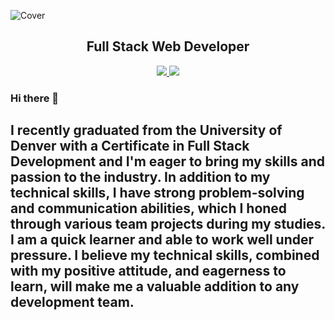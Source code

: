 ![Cover](https://images.unsplash.com/photo-1535515384173-d74166f26820?ixlib=rb-4.0.3&ixid=MnwxMjA3fDB8MHxwaG90by1wYWdlfHx8fGVufDB8fHx8&auto=format&fit=crop&w=1170&q=80)
<h2 align="center">Full Stack Web Developer</h2>

<p align="center" marginTop="5rem">
  <a href="https://docs.google.com/document/d/1YdiGo81dLMefY1WsZJhUc2LYpoOJhBg7nE_qNPm-Jg8/export?format=pdf" target="_blank">
    <img src="https://custom-icon-badges.demolab.com/badge/-Resume%20-CE4630?style=for-the-badge&logoColor=white&logo=download" />
  </a>
  <a href="https://www.linkedin.com/in/celin-castro/" target="_blank">
    <img src="https://img.shields.io/badge/LinkedIn-blue?style=for-the-badge&logo=linkedin">
  </a>
</p>

### Hi there 👋

## I recently graduated from the University of Denver with a Certificate in Full Stack Development and I'm eager to bring my skills and passion to the industry. In addition to my technical skills, I have strong problem-solving and communication abilities, which I honed through various team projects during my studies. I am a quick learner and able to work well under pressure. I believe my technical skills, combined with my positive attitude, and eagerness to learn, will make me a valuable addition to any development team.

<!--
**92castro/92castro** is a ✨ _special_ ✨ repository because its `README.md` (this file) appears on your GitHub profile.

Here are some ideas to get you started:

- 🔭 I’m currently working on ...
- 🌱 I’m currently learning ...
- 👯 I’m looking to collaborate on ...
- 🤔 I’m looking for help with ...
- 💬 Ask me about ...
- 📫 How to reach me: ...
- 😄 Pronouns: ...
- ⚡ Fun fact: ...
-->
